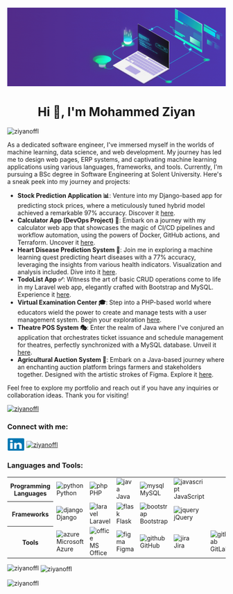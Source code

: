 [![MasterHead](img/master_head.gif)](ziyan.epizy.com)

<h1 align="center">Hi 👋, I'm Mohammed Ziyan</h1>
<p align="left"> <img src="https://komarev.com/ghpvc/?username=ziyanoffl&label=Profile%20views&color=0e75b6&style=flat"
        alt="ziyanoffl" /> </p>

<p>As a dedicated software engineer, I've immersed myself in the worlds of machine learning, data
    science, and web development. My journey has led me to design web pages, ERP systems, and captivating machine
    learning applications using various languages, frameworks, and tools. Currently, I'm pursuing a BSc degree in
    Software Engineering at Solent University. Here's a sneak peek into my journey and projects:</p>
<ul>
    <li><strong>Stock Prediction Application 📊</strong>: Venture into my Django-based app for predicting stock prices,
        where a meticulously tuned hybrid model achieved a remarkable 97% accuracy. Discover it <a
            href="https://gitfront.io/r/user-1728115/RhAF6K9CfdZR/stock-project/">here</a>.</li>
    <li><strong>Calculator App (DevOps Project) 🔢</strong>: Embark on a journey with my calculator web app that
        showcases the magic of CI/CD pipelines and workflow automation, using the powers of Docker, GitHub actions, and
        Terraform. Uncover it <a href="https://github.com/ziyanoffl/CalculatorApp.git">here</a>.</li>
    <li><strong>Heart Disease Prediction System 💓</strong>: Join me in exploring a machine learning quest predicting
        heart diseases with a 77% accuracy, leveraging the insights from various health indicators. Visualization and
        analysis included. Dive into it <a
            href="https://gitfront.io/r/user-1728115/bzHVHUs5jQ32/Data-Science-Assignment/">here</a>.</li>
    <li><strong>TodoList App ✅</strong>: Witness the art of basic CRUD operations come to life in my Laravel web app,
        elegantly crafted with Bootstrap and MySQL. Experience it <a
            href="https://github.com/ziyanoffl/TodoList.git">here</a>.</li>
    <li><strong>Virtual Examination Center 🎓</strong>: Step into a PHP-based world where educators wield the power to
        create and manage tests with a user management system. Begin your exploration <a
            href="https://github.com/ziyanoffl/Virtual-Examination-Center.git">here</a>.</li>
    <li><strong>Theatre POS System 🎭</strong>: Enter the realm of Java where I've conjured an application that
        orchestrates ticket issuance and schedule management for theatres, perfectly synchronized with a MySQL database.
        Unveil it <a href="https://github.com/ziyanoffl/Theatre-POS-System.git">here</a>.</li>
    <li><strong>Agricultural Auction System 🌾</strong>: Embark on a Java-based journey where an enchanting auction
        platform brings farmers and stakeholders together. Designed with the artistic strokes of Figma. Explore it <a
            href="https://github.com/ziyanoffl/Agricultural-Auction-App.git">here</a>.</li>
</ul>
<p>Feel free to explore my portfolio and reach out if you have any inquiries or collaboration ideas. Thank you for
    visiting!</p>



<p align="left"> <a href="https://github.com/ryo-ma/github-profile-trophy"><img
            src="https://github-profile-trophy.vercel.app/?username=ziyanoffl" alt="ziyanoffl" /></a> </p>

<h3 align="left">Connect with me:</h3>
<p align="left">
    <a href="https://linkedin.com/in/mohammed-ziyan" target="_blank"><img align="center"
            src="img/linked-in.svg"
            alt="mohammed-ziyan" height="30" width="40"></a>
    <a href="https://instagram.com/ziyanoffl" target="_blank"><img align="center"
            src="https://raw.githubusercontent.com/rahuldkjain/github-profile-readme-generator/master/src/images/icons/Social/instagram.svg"
            alt="ziyanoffl" height="30" width="40"></a>
</p>

<h3 align="left">Languages and Tools:</h3>

<table>
    <tr>
        <th>Programming Languages</th>
        <td><img src="https://www.vectorlogo.zone/logos/python/python-icon.svg" alt="python" width="40"
                height="40" /><br>Python</td>
        <td><img src="https://www.vectorlogo.zone/logos/php/php-icon.svg" alt="php" width="40" height="40" /><br>PHP
        </td>
        <td><img src="https://www.vectorlogo.zone/logos/java/java-icon.svg" alt="java" width="40" height="40" /><br>Java
        </td>
        <td><img src="https://www.vectorlogo.zone/logos/mysql/mysql-icon.svg" alt="mysql" width="40"
                height="40" /><br>MySQL</td>
        <td><img src="https://www.vectorlogo.zone/logos/javascript/javascript-icon.svg" alt="javascript" width="40"
                height="40" /><br>JavaScript</td>
        <td></td>
        <td></td>
        <td></td>
        <td></td>
    </tr>
    <tr>
        <th>Frameworks</th>
        <td><img src="https://www.vectorlogo.zone/logos/djangoproject/djangoproject-icon.svg" alt="django" width="40"
                height="40" /><br>Django</td>
        <td><img src="https://www.vectorlogo.zone/logos/laravel/laravel-icon.svg" alt="laravel" width="40"
                height="40" /><br>Laravel</td>
        <td><img src="https://www.vectorlogo.zone/logos/pocoo_flask/pocoo_flask-icon.svg" alt="flask" width="40"
                height="40" /><br>Flask</td>
        <td><img src="https://www.vectorlogo.zone/logos/getbootstrap/getbootstrap-icon.svg" alt="bootstrap" width="40"
                height="40" /><br>Bootstrap</td>
        <td><img src="https://www.vectorlogo.zone/logos/jquery/jquery-icon.svg" alt="jquery" width="40"
                height="40" /><br>jQuery</td>
        <td></td>
        <td></td>
        <td></td>
        <td></td>
    </tr>
    <tr>
        <th>Tools</th>
        <td><img src="https://www.vectorlogo.zone/logos/microsoft_azure/microsoft_azure-icon.svg" alt="azure" width="40"
                height="40" /><br>Microsoft Azure</td>
        <td><img src="https://www.vectorlogo.zone/logos/microsoft_office/microsoft_office-icon.svg" alt="office"
                width="40" height="40" /><br>MS Office</td>
        <td><img src="https://www.vectorlogo.zone/logos/figma/figma-icon.svg" alt="figma" width="40"
                height="40" /><br>Figma</td>
        <td><img src="https://www.vectorlogo.zone/logos/github/github-icon.svg" alt="github" width="40"
                height="40" /><br>GitHub</td>
        <td><img src="https://www.vectorlogo.zone/logos/atlassian_jira/atlassian_jira-icon.svg" alt="jira" width="40"
                height="40" /><br>Jira</td>
        <td><img src="https://www.vectorlogo.zone/logos/gitlab/gitlab-icon.svg" alt="gitlab" width="40"
                height="40" /><br>GitLab</td>
        <td><img src="https://www.vectorlogo.zone/logos/terraformio/terraformio-icon.svg" alt="terraform" width="40"
                height="40" /><br>Terraform</td>
        <td><img src="https://www.vectorlogo.zone/logos/microsoft_powerbi/microsoft_powerbi-icon.svg" alt="powerbi"
                width="40" height="40" /><br>Power BI</td>
        <td><img src="img/tableau.svg" alt="tableau" width="40" height="40" /><br>Tableau</td>
    </tr>
</table>

<p><img align="left"
        src="https://github-readme-stats.vercel.app/api/top-langs?username=ziyanoffl&theme=dark&show_icons=true&locale=en&layout=compact"
        alt="ziyanoffl" /></p>

<p>&nbsp;<img align="center"
        src="https://github-readme-stats.vercel.app/api?username=ziyanoffl&theme=dark&show_icons=true&locale=en"
        alt="ziyanoffl" /></p>

<p><img align="center" src="https://github-readme-streak-stats.herokuapp.com/?user=ziyanoffl&theme=dark"
        alt="ziyanoffl" /></p>
